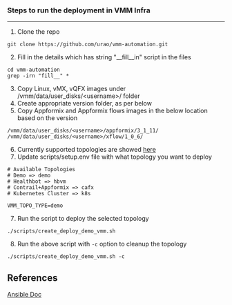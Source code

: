 ### Steps to run the deployment in VMM Infra
----------------------------------------------


1. Clone the repo 
```
git clone https://github.com/urao/vmm-automation.git
```
2. Fill in the details which has string \"\__fill\__in\" script in the files
```
cd vmm-automation
grep -irn "fill__" *
```
3. Copy Linux, vMX, vQFX images under /vmm/data/user_disks/\<username\>/ folder
4. Create appropriate version folder, as per below
5. Copy Appformix and Appformix flows images in the below location based on the version
```
/vmm/data/user_disks/<username>/appformix/3_1_11/
/vmm/data/user_disks/<username>/xflow/1_0_6/
```
6. Currently supported topologies are showed [here](https://github.com/urao/vmm-automation/tree/master/automated-topologies)
6. Update scripts/setup.env file with what topology you want to deploy
```
# Available Topologies
# Demo => demo
# Healthbot => hbvm
# Contrail+Appformix => cafx
# Kubernetes Cluster => k8s

VMM_TOPO_TYPE=demo
```
7. Run the script to deploy the selected topology
```
./scripts/create_deploy_demo_vmm.sh
```
8. Run the above script with `-c` option to cleanup the topology
```
./scripts/create_deploy_demo_vmm.sh -c
```


## References
[Ansible Doc](https://docs.ansible.com/)
